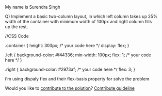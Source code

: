 My name is Surendra Singh

Q) Implement a basic two-column layout, in which left column takes up 25% width of the container with minimum width of 100px and right column fills up the rest.

//CSS Code

.container {
  height: 300px;
  /* your code here */
  display: flex;
}

.left {
  background-color: #f44336;
  min-width: 100px;
  flex: 1;
  /* your code here */
}

.right {
  background-color: #2973af;
  /* your code here */
 flex: 3;
}

i'm using dispaly flex and their flex-basis property for solve the problem


Would you like to [contribute to the solution](https://github.com/BFEdev/BFE.dev-solutions/blob/main/css/two-column-layout_en.md)? [Contribute guideline](https://github.com/BFEdev/BFE.dev-solutions#how-to-contribute)
